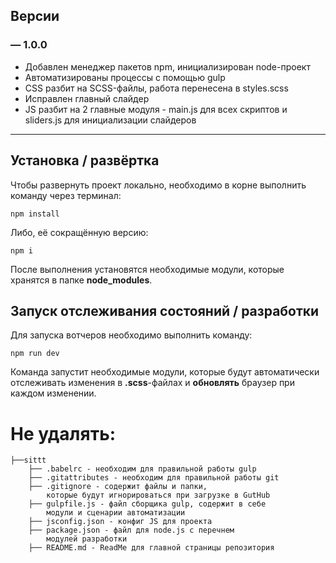

## Версии

### — 1.0.0

- Добавлен менеджер пакетов npm, инициализирован node-проект
- Автоматизированы процессы с помощью gulp
- CSS разбит на SCSS-файлы, работа перенесена в styles.scss
- Исправлен главный слайдер
- JS разбит на 2 главные модуля - main.js для всех скриптов и sliders.js для инициализации слайдеров

---

## Установка / развёртка

Чтобы развернуть проект локально, необходимо в корне выполнить команду через терминал:

```
npm install
```

Либо, её сокращённую версию:

```
npm i
```

После выполнения установятся необходимые модули, которые хранятся в папке **node_modules**.

## Запуск отслеживания состояний / разработки

Для запуска вотчеров необходимо выполнить команду:

```
npm run dev
```

Команда запустит необходимые модули, которые будут автоматически отслеживать изменения в **.scss**-файлах и **обновлять** браузер при каждом изменении.

# Не удалять:

```
├──sittt
    ├── .babelrc - необходим для правильной работы gulp
    ├── .gitattributes - необходим для правильной работы git
    ├── .gitignore - содержит файлы и папки,
		которые будут игнорироваться при загрузке в GutHub
    ├── gulpfile.js - файл сборщика gulp, содержит в себе
		модули и сценарии автоматизации
    ├── jsconfig.json - конфиг JS для проекта
    ├── package.json - файл для node.js с перечнем
		модулей разработки
    ├── README.md - ReadMe для главной страницы репозитория
```

